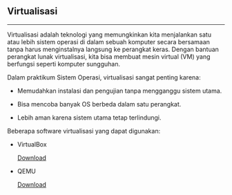 ## Virtualisasi
---

Virtualisasi adalah teknologi yang memungkinkan kita menjalankan satu atau lebih sistem operasi di dalam sebuah komputer secara bersamaan tanpa harus menginstalnya langsung ke perangkat keras. Dengan bantuan perangkat lunak virtualisasi, kita bisa membuat mesin virtual (VM) yang berfungsi seperti komputer sungguhan.

Dalam praktikum Sistem Operasi, virtualisasi sangat penting karena:

- Memudahkan instalasi dan pengujian tanpa mengganggu sistem utama.

- Bisa mencoba banyak OS berbeda dalam satu perangkat.

- Lebih aman karena sistem utama tetap terlindungi.


Beberapa software virtualisasi yang dapat digunakan:

- VirtualBox 

    [Download](https://www.virtualbox.org/wiki/Downloads)

- QEMU 

    [Download](https://www.qemu.org/download/#windows)